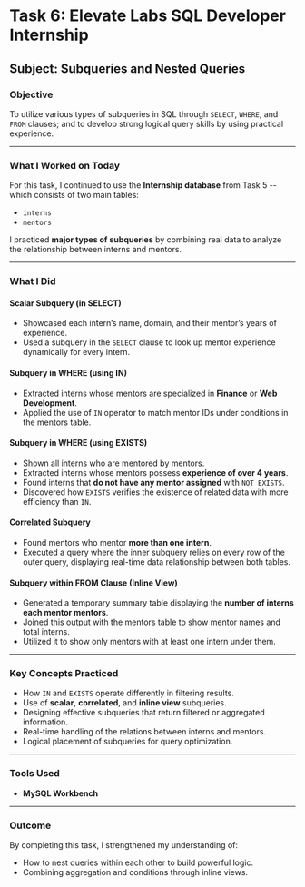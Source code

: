 # Task 6: Elevate Labs SQL Developer Internship 
## Subject: Subqueries and Nested Queries

### Objective  
To utilize various types of subqueries in SQL through `SELECT`, `WHERE`, and `FROM` clauses; and to develop strong logical query skills by using practical experience.

---

### What I Worked on Today  

For this task, I continued to use the **Internship database** from Task 5 -- which consists of two main tables:  
- `interns`  
- `mentors`  

I practiced **major types of subqueries** by combining real data to analyze the relationship between interns and mentors.

---

### What I Did  

#### Scalar Subquery (in SELECT)
- Showcased each intern’s name, domain, and their mentor’s years of experience.  
- Used a subquery in the `SELECT` clause to look up mentor experience dynamically for every intern.

#### Subquery in WHERE (using IN)
- Extracted interns whose mentors are specialized in **Finance** or **Web Development**.
- Applied the use of `IN` operator to match mentor IDs under conditions in the mentors table.

#### Subquery in WHERE (using EXISTS)
- Shown all interns who are mentored by mentors.
- Extracted interns whose mentors possess **experience of over 4 years**.
- Found interns that **do not have any mentor assigned** with `NOT EXISTS`.
- Discovered how `EXISTS` verifies the existence of related data with more efficiency than `IN`.

#### Correlated Subquery
- Found mentors who mentor **more than one intern**.
- Executed a query where the inner subquery relies on every row of the outer query, displaying real-time data relationship between both tables.

#### Subquery within FROM Clause (Inline View)
- Generated a temporary summary table displaying the **number of interns each mentor mentors**.
- Joined this output with the mentors table to show mentor names and total interns.
- Utilized it to show only mentors with at least one intern under them.

---

### Key Concepts Practiced

- How `IN` and `EXISTS` operate differently in filtering results.
- Use of **scalar**, **correlated**, and **inline view** subqueries.
- Designing effective subqueries that return filtered or aggregated information.
- Real-time handling of the relations between interns and mentors.
- Logical placement of subqueries for query optimization.

---

### Tools Used  
- **MySQL Workbench**  

---

### Outcome  
By completing this task, I strengthened my understanding of:  
- How to nest queries within each other to build powerful logic.  
- Combining aggregation and conditions through inline views.
